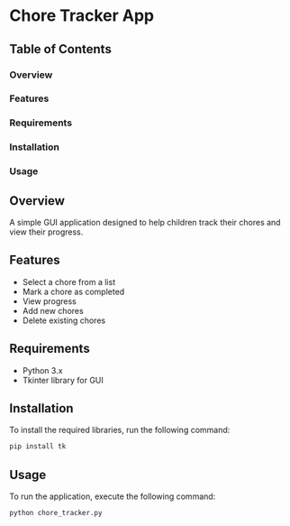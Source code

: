 # Chore Tracker App

## Table of Contents

### Overview

### Features

### Requirements

### Installation

### Usage

## Overview

A simple GUI application designed to help children track their chores and view their progress.

## Features

- Select a chore from a list
- Mark a chore as completed
- View progress
- Add new chores
- Delete existing chores

## Requirements

- Python 3.x
- Tkinter library for GUI

## Installation

To install the required libraries, run the following command:

```bash
pip install tk
```

## Usage

To run the application, execute the following command:

```bash
python chore_tracker.py
```
